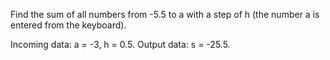 Find the sum of all numbers from -5.5 to a with a step of h (the number a is entered from the keyboard).

Incoming data: a = -3, h = 0.5.
Output data: s = -25.5.
